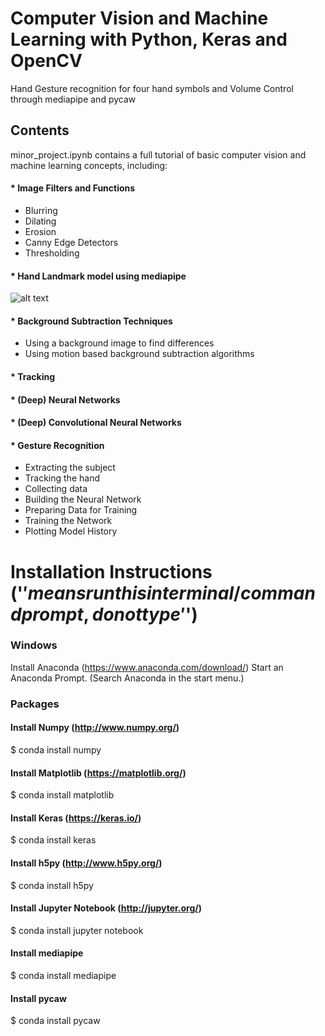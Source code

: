 # Computer Vision and Machine Learning with Python, Keras and OpenCV
 Hand Gesture recognition for four hand symbols and Volume Control through mediapipe and pycaw
 
 ## Contents
 
 minor_project.ipynb contains a full tutorial of basic computer vision and machine learning concepts, including:
 
#### * Image Filters and Functions
 * Blurring
 * Dilating
 * Erosion
 * Canny Edge Detectors
 * Thresholding

#### * Hand Landmark model using mediapipe
![alt text](https://google.github.io/mediapipe/images/mobile/hand_landmarks.png "Hand Landmark")

#### * Background Subtraction Techniques
- Using a background image to find differences
- Using motion based background subtraction algorithms

#### * Tracking
#### * (Deep) Neural Networks
#### * (Deep) Convolutional Neural Networks

#### * Gesture Recognition
- Extracting the subject
- Tracking the hand
- Collecting data
- Building the Neural Network
- Preparing Data for Training
- Training the Network
- Plotting Model History

# Installation Instructions ('$' means run this in terminal/command prompt, do not type '$')

### Windows

Install Anaconda (https://www.anaconda.com/download/)
  Start an Anaconda Prompt. (Search Anaconda in the start menu.)
  
### Packages
#### Install Numpy (http://www.numpy.org/)

  $ conda install numpy
  
#### Install Matplotlib (https://matplotlib.org/)

  $ conda install matplotlib
  
#### Install Keras (https://keras.io/)

  $ conda install keras
 
 #### Install h5py (http://www.h5py.org/)

  $ conda install h5py
 
 #### Install Jupyter Notebook (http://jupyter.org/)

  $ conda install jupyter notebook
  
 #### Install mediapipe
  $ conda install mediapipe
  
 #### Install pycaw
  $ conda install pycaw
